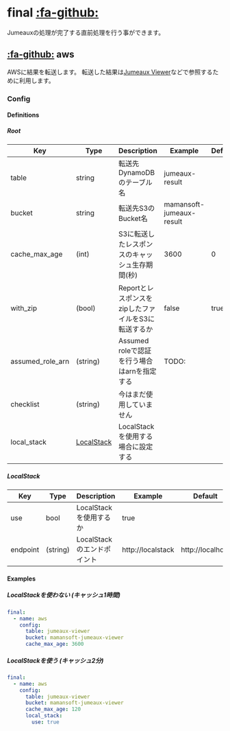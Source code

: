 final [:fa-github:][s1]
=======================

[s1]: https://github.com/tadashi-aikawa/jumeaux/tree/master/jumeaux/addons/final

Jumeauxの処理が完了する直前処理を行う事ができます。


[:fa-github:][s2] aws
---------------------

[s2]: https://github.com/tadashi-aikawa/jumeaux/tree/master/jumeaux/addons/final/aws.py

AWSに結果を転送します。
転送した結果は[Jumeaux Viewer]などで参照するために利用します。

[Jumeaux Viewer]: https://github.com/tadashi-aikawa/jumeaux-viewer

### Config

#### Definitions

##### Root

|       Key        |           Type            |                     Description                     |         Example          | Default |
| ---------------- | ------------------------- | --------------------------------------------------- | ------------------------ | ------- |
| table            | string                    | 転送先DynamoDBのテーブル名                          | jumeaux-result           |         |
| bucket           | string                    | 転送先S3のBucket名                                  | mamansoft-jumeaux-result |         |
| cache_max_age    | (int)                     | S3に転送したレスポンスのキャッシュ生存期間(秒)      | 3600                     | 0       |
| with_zip         | (bool)                    | ReportとレスポンスをzipしたファイルをS3に転送するか | false                    | true    |
| assumed_role_arn | (string)                  | Assumed roleで認証を行う場合はarnを指定する         | TODO:                    |         |
| checklist        | (string)                  | 今はまだ使用していません                            |                          |         |
| local_stack      | [LocalStack](#localstack) | LocalStackを使用する場合に設定する                  |                          |         |

##### LocalStack

|   Key    |   Type   |        Description         |      Example      |     Default      |
| -------- | -------- | -------------------------- | ----------------- | ---------------- |
| use      | bool     | LocalStackを使用するか     | true              |                  |
| endpoint | (string) | LocalStackのエンドポイント | http://localstack | http://localhost |


#### Examples

##### LocalStackを使わない (キャッシュ1時間)

```yml
final:
  - name: aws
    config:
      table: jumeaux-viewer
      bucket: mamansoft-jumeaux-viewer
      cache_max_age: 3600
```

##### LocalStackを使う (キャッシュ2分)

```yml
final:
  - name: aws
    config:
      table: jumeaux-viewer
      bucket: mamansoft-jumeaux-viewer
      cache_max_age: 120
      local_stack:
        use: true
```

